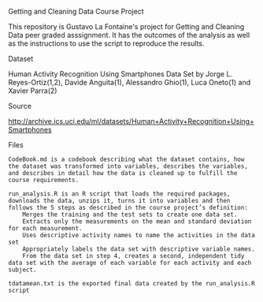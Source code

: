 Getting and Cleaning Data Course Project

This repository is Gustavo La Fontaine's project for Getting and Cleaning Data peer graded asssignment. It has the outcomes of the analysis as well as the instructions to use the script to reproduce the results.

Dataset

Human Activity Recognition Using Smartphones Data Set by Jorge L. Reyes-Ortiz(1,2), Davide Anguita(1), Alessandro Ghio(1), Luca Oneto(1) and Xavier Parra(2)

Source

http://archive.ics.uci.edu/ml/datasets/Human+Activity+Recognition+Using+Smartphones

Files

    CodeBook.md is a codebook describing what the dataset contains, how the dataset was transformed into variables, describes the variables, and describes in detail how the data is cleaned up to fulfill the course requirements.

    run_analysis.R is an R script that loads the required packages, downloads the data, unzips it, turns it into variables and then follows the 5 steps as described in the course project’s definition:
        Merges the training and the test sets to create one data set.
        Extracts only the measurements on the mean and standard deviation for each measurement.
        Uses descriptive activity names to name the activities in the data set
        Appropriately labels the data set with descriptive variable names.
        From the data set in step 4, creates a second, independent tidy data set with the average of each variable for each activity and each subject.

    tdatamean.txt is the exported final data created by the run_analysis.R script

